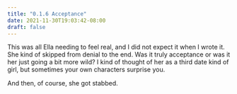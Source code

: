 ```yaml
---
title: "0.1.6 Acceptance"
date: 2021-11-30T19:03:42-08:00
draft: false
---
```

This was all Ella needing to feel real, and I did not expect it when I wrote it. She kind of skipped from denial to the end. Was it truly acceptance or was it her just going a bit more wild? I kind of thought of her as a third date kind of girl, but sometimes your own characters surprise you.

And then, of course, she got stabbed.